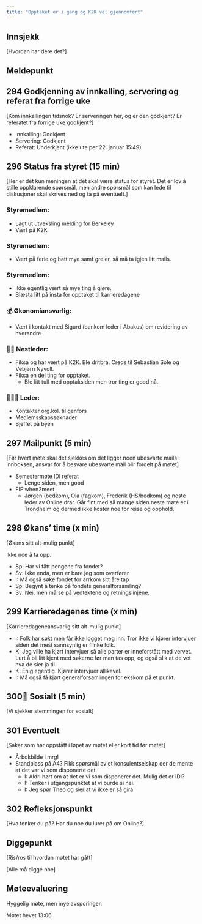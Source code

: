 ```yaml
---
title: "Opptaket er i gang og K2K vel gjennomført"
---
```


## Innsjekk

[Hvordan har dere det?]

## Meldepunkt

## 294 Godkjenning av innkalling, servering og referat fra forrige uke

[Kom innkallingen tidsnok? Er serveringen her, og er den godkjent? Er referatet fra forrige uke godkjent?]

- Innkalling: Godkjent
- Servering: Godkjent
- Referat: Underkjent (ikke ute per 22. januar 15:49)

## 296 Status fra styret (15 min)

[Her er det kun meningen at det skal være status for styret. Det er lov å stille oppklarende spørsmål, men andre spørsmål som kan lede til diskusjoner skal skrives ned og ta på eventuelt.]

### **Styremedlem**:

- Lagt ut utveksling melding for Berkeley
- Vært på K2K

### **Styremedlem**:

- Vært på ferie og hatt mye samf greier, så må ta igjen litt mails.

### **Styremedlem**:

- Ikke egentlig vært så mye ting å gjøre.
- Blæsta litt på insta for opptaket til karrieredagene

### **💰** Økonomiansvarlig:

- Vært i kontakt med Sigurd (bankom leder i Abakus) om revidering av hverandre

### 👨🏼 Nestleder:

- Fiksa og har vært på K2K. Ble dritbra. Creds til Sebastian Sole og Vebjørn Nyvoll.
- Fiksa en del ting for opptaket.
    - Ble litt tull med opptaksiden men tror ting er good nå.

### 🧔🏼‍♂️ Leder:

- Kontakter org.kol. til genfors
- Medlemsskapssøknader
- Bjeffet på byen

## 297 Mailpunkt (5 min)

[Før hvert møte skal det sjekkes om det ligger noen ubesvarte mails i innboksen, ansvar for å besvare ubesvarte mail blir fordelt på møtet]

- Semestermøte IDI referat
    - Lenge siden, men good
- FIF when2meet
    - Jørgen (bedkom), Ola (fagkom), Frederik (HS/bedkom) og neste leder av Online drar. Går fint med så mange siden neste møte er i Trondheim og dermed ikke koster noe for reise og opphold.

## 298 Økans’ time (x min)

[Økans sitt alt-mulig punkt]

Ikke noe å ta opp.

- Sp: Har vi fått pengene fra fondet?
- Sv: Ikke enda, men er bare jeg som overfører
- I: Må også søke fondet for arrkom sitt åre tap
- Sp: Begynt å tenke på fondets generalforsamling?
- Sv: Nei, men må se på vedtektene og retningslinjene.

## 299 Karrieredagenes time (x min)

[Karrieredageneansvarlig sitt alt-mulig punkt]

- I: Folk har søkt men får ikke logget meg inn. Tror ikke vi kjører intervjuer siden det mest sannsynlig er flinke folk.
- K: Jeg ville ha kjørt intervjuer så alle parter er inneforstått med vervet. Lurt å bli litt kjent med søkerne før man tas opp, og også slik at de vet hva de sier ja til. 
- K: Enig egentlig. Kjører intervjuer allikevel.
- I: Må også få kjørt generalforsamlingen for ekskom på et punkt.

## 300🤯 Sosialt (5 min)

[Vi sjekker stemmingen for sosialt]

## 301 Eventuelt

[Saker som har oppstått i løpet av møtet eller kort tid før møtet]

- Årbokbilde i mrg!
- Standplass på A4? Fikk spørsmål av et konsulentselskap der de mente at det var vi som disponerte det.
    - I: Aldri hørt om at det er vi som disponerer det. Mulig det er IDI?
    - I: Tenker i utgangspunktet at vi burde si nei.
    - I: Jeg spør Theo og sier at vi ikke er så gira.

## 302 Refleksjonspunkt

[Hva tenker du på? Har du noe du lurer på om Online?]

## Diggepunkt

[Ris/ros til hvordan møtet har gått]

[Alle må digge noe]

## Møteevaluering

Hyggelig møte, men mye avsporinger.

Møtet hevet 13:06